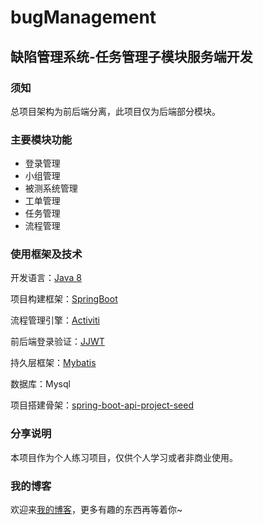 # bugManagement
## 缺陷管理系统-任务管理子模块服务端开发

### 须知
总项目架构为前后端分离，此项目仅为后端部分模块。

### 主要模块功能
- 登录管理
- 小组管理
- 被测系统管理
- 工单管理
- 任务管理
- 流程管理

### 使用框架及技术

开发语言：[Java 8](https://github.com/winterbe/java8-tutorial)

项目构建框架：[SpringBoot](https://spring.io/guides/gs/spring-boot/)

流程管理引擎：[Activiti](https://github.com/Activiti/Activiti)

前后端登录验证：[JJWT](https://github.com/jwtk/jjwt)

持久层框架：[Mybatis](https://github.com/mybatis/mybatis-3)

数据库：Mysql

项目搭建骨架：[spring-boot-api-project-seed](https://github.com/lihengming/spring-boot-api-project-seed)

### 分享说明
本项目作为个人练习项目，仅供个人学习或者非商业使用。

### 我的博客
欢迎来[我的博客](https://z4knight.coding.me/blog/)，更多有趣的东西再等着你~
